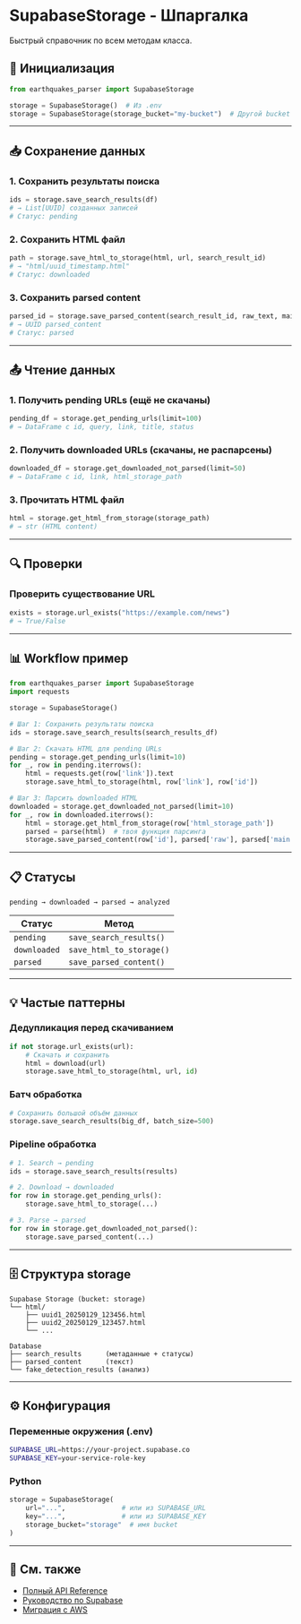 # SupabaseStorage - Шпаргалка

Быстрый справочник по всем методам класса.

## 🚀 Инициализация

```python
from earthquakes_parser import SupabaseStorage

storage = SupabaseStorage()  # Из .env
storage = SupabaseStorage(storage_bucket="my-bucket")  # Другой bucket
```

---

## 📥 Сохранение данных

### 1. Сохранить результаты поиска
```python
ids = storage.save_search_results(df)
# → List[UUID] созданных записей
# Статус: pending
```

### 2. Сохранить HTML файл
```python
path = storage.save_html_to_storage(html, url, search_result_id)
# → "html/uuid_timestamp.html"
# Статус: downloaded
```

### 3. Сохранить parsed content
```python
parsed_id = storage.save_parsed_content(search_result_id, raw_text, main_text)
# → UUID parsed_content
# Статус: parsed
```

---

## 📤 Чтение данных

### 1. Получить pending URLs (ещё не скачаны)
```python
pending_df = storage.get_pending_urls(limit=100)
# → DataFrame с id, query, link, title, status
```

### 2. Получить downloaded URLs (скачаны, не распарсены)
```python
downloaded_df = storage.get_downloaded_not_parsed(limit=50)
# → DataFrame с id, link, html_storage_path
```

### 3. Прочитать HTML файл
```python
html = storage.get_html_from_storage(storage_path)
# → str (HTML content)
```

---

## 🔍 Проверки

### Проверить существование URL
```python
exists = storage.url_exists("https://example.com/news")
# → True/False
```

---

## 📊 Workflow пример

```python
from earthquakes_parser import SupabaseStorage
import requests

storage = SupabaseStorage()

# Шаг 1: Сохранить результаты поиска
ids = storage.save_search_results(search_results_df)

# Шаг 2: Скачать HTML для pending URLs
pending = storage.get_pending_urls(limit=10)
for _, row in pending.iterrows():
    html = requests.get(row['link']).text
    storage.save_html_to_storage(html, row['link'], row['id'])

# Шаг 3: Парсить downloaded HTML
downloaded = storage.get_downloaded_not_parsed(limit=10)
for _, row in downloaded.iterrows():
    html = storage.get_html_from_storage(row['html_storage_path'])
    parsed = parse(html)  # твоя функция парсинга
    storage.save_parsed_content(row['id'], parsed['raw'], parsed['main'])
```

---

## 📋 Статусы

```
pending → downloaded → parsed → analyzed
```

| Статус | Метод |
|--------|-------|
| `pending` | `save_search_results()` |
| `downloaded` | `save_html_to_storage()` |
| `parsed` | `save_parsed_content()` |

---

## 💡 Частые паттерны

### Дедупликация перед скачиванием
```python
if not storage.url_exists(url):
    # Скачать и сохранить
    html = download(url)
    storage.save_html_to_storage(html, url, id)
```

### Батч обработка
```python
# Сохранить большой объём данных
storage.save_search_results(big_df, batch_size=500)
```

### Pipeline обработка
```python
# 1. Search → pending
ids = storage.save_search_results(results)

# 2. Download → downloaded
for row in storage.get_pending_urls():
    storage.save_html_to_storage(...)

# 3. Parse → parsed
for row in storage.get_downloaded_not_parsed():
    storage.save_parsed_content(...)
```

---

## 🗄️ Структура storage

```
Supabase Storage (bucket: storage)
└── html/
    ├── uuid1_20250129_123456.html
    ├── uuid2_20250129_123457.html
    └── ...

Database
├── search_results      (метаданные + статусы)
├── parsed_content      (текст)
└── fake_detection_results (анализ)
```

---

## ⚙️ Конфигурация

### Переменные окружения (.env)
```bash
SUPABASE_URL=https://your-project.supabase.co
SUPABASE_KEY=your-service-role-key
```

### Python
```python
storage = SupabaseStorage(
    url="...",              # или из SUPABASE_URL
    key="...",              # или из SUPABASE_KEY
    storage_bucket="storage"  # имя bucket
)
```

---

## 🔗 См. также

- [Полный API Reference](SUPABASE_STORAGE_API.md)
- [Руководство по Supabase](SUPABASE_USAGE.md)
- [Миграция с AWS](../MIGRATION_SUMMARY.md)
